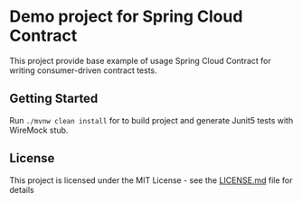 # Demo project for Spring Cloud Contract

This project provide base example of usage Spring Cloud Contract for writing consumer-driven contract tests.

## Getting Started

Run `./mvnw clean install` for to build project and generate Junit5 tests with WireMock stub.

## License

This project is licensed under the MIT License - see the [LICENSE.md](LICENSE.md) file for details

